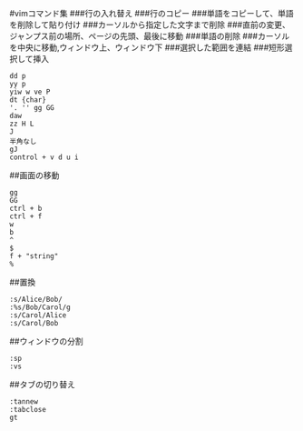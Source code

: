 #vimコマンド集
###行の入れ替え
###行のコピー
###単語をコピーして、単語を削除して貼り付け
###カーソルから指定した文字まで削除
###直前の変更、ジャンプス前の場所、ページの先頭、最後に移動
###単語の削除
###カーソルを中央に移動,ウィンドウ上、ウィンドウ下
###選択した範囲を連結
###短形選択して挿入
```
dd p
yy p
yiw w ve P
dt {char}
'. '' gg GG
daw
zz H L
J
半角なし
gJ
control + v d u i
```
##画面の移動
```
gg
GG
ctrl + b
ctrl + f
w
b
^
$
f + "string"
%
```
##置換
```
:s/Alice/Bob/
:%s/Bob/Carol/g
:s/Carol/Alice
:s/Carol/Bob
```
##ウィンドウの分割
```
:sp
:vs
```
##タブの切り替え
```
:tannew
:tabclose
gt
```
